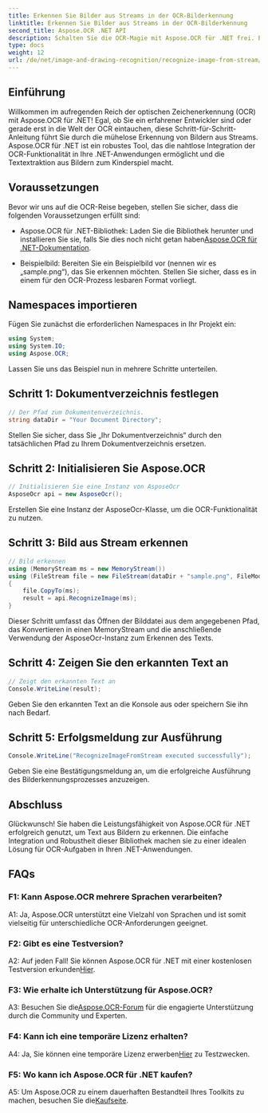 ```yaml
---
title: Erkennen Sie Bilder aus Streams in der OCR-Bilderkennung
linktitle: Erkennen Sie Bilder aus Streams in der OCR-Bilderkennung
second_title: Aspose.OCR .NET API
description: Schalten Sie die OCR-Magie mit Aspose.OCR für .NET frei. Extrahieren Sie mühelos Text aus Bildern. Sehen Sie sich das Tutorial an, um eine Schritt-für-Schritt-Anleitung zu erhalten.
type: docs
weight: 12
url: /de/net/image-and-drawing-recognition/recognize-image-from-stream/
---
```

## Einführung

Willkommen im aufregenden Reich der optischen Zeichenerkennung (OCR) mit Aspose.OCR für .NET! Egal, ob Sie ein erfahrener Entwickler sind oder gerade erst in die Welt der OCR eintauchen, diese Schritt-für-Schritt-Anleitung führt Sie durch die mühelose Erkennung von Bildern aus Streams. Aspose.OCR für .NET ist ein robustes Tool, das die nahtlose Integration der OCR-Funktionalität in Ihre .NET-Anwendungen ermöglicht und die Textextraktion aus Bildern zum Kinderspiel macht.

## Voraussetzungen

Bevor wir uns auf die OCR-Reise begeben, stellen Sie sicher, dass die folgenden Voraussetzungen erfüllt sind:

-  Aspose.OCR für .NET-Bibliothek: Laden Sie die Bibliothek herunter und installieren Sie sie, falls Sie dies noch nicht getan haben[Aspose.OCR für .NET-Dokumentation](https://reference.aspose.com/ocr/net/).

- Beispielbild: Bereiten Sie ein Beispielbild vor (nennen wir es „sample.png“), das Sie erkennen möchten. Stellen Sie sicher, dass es in einem für den OCR-Prozess lesbaren Format vorliegt.

## Namespaces importieren

Fügen Sie zunächst die erforderlichen Namespaces in Ihr Projekt ein:

```csharp
using System;
using System.IO;
using Aspose.OCR;
```

Lassen Sie uns das Beispiel nun in mehrere Schritte unterteilen.

## Schritt 1: Dokumentverzeichnis festlegen

```csharp
// Der Pfad zum Dokumentenverzeichnis.
string dataDir = "Your Document Directory";
```

Stellen Sie sicher, dass Sie „Ihr Dokumentverzeichnis“ durch den tatsächlichen Pfad zu Ihrem Dokumentverzeichnis ersetzen.

## Schritt 2: Initialisieren Sie Aspose.OCR

```csharp
// Initialisieren Sie eine Instanz von AsposeOcr
AsposeOcr api = new AsposeOcr();
```

Erstellen Sie eine Instanz der AsposeOcr-Klasse, um die OCR-Funktionalität zu nutzen.

## Schritt 3: Bild aus Stream erkennen

```csharp
// Bild erkennen
using (MemoryStream ms = new MemoryStream())
using (FileStream file = new FileStream(dataDir + "sample.png", FileMode.Open, FileAccess.Read))
{
    file.CopyTo(ms);
    result = api.RecognizeImage(ms);
}
```

Dieser Schritt umfasst das Öffnen der Bilddatei aus dem angegebenen Pfad, das Konvertieren in einen MemoryStream und die anschließende Verwendung der AsposeOcr-Instanz zum Erkennen des Texts.

## Schritt 4: Zeigen Sie den erkannten Text an

```csharp
// Zeigt den erkannten Text an
Console.WriteLine(result);
```

Geben Sie den erkannten Text an die Konsole aus oder speichern Sie ihn nach Bedarf.

## Schritt 5: Erfolgsmeldung zur Ausführung

```csharp
Console.WriteLine("RecognizeImageFromStream executed successfully");
```

Geben Sie eine Bestätigungsmeldung an, um die erfolgreiche Ausführung des Bilderkennungsprozesses anzuzeigen.

## Abschluss

Glückwunsch! Sie haben die Leistungsfähigkeit von Aspose.OCR für .NET erfolgreich genutzt, um Text aus Bildern zu erkennen. Die einfache Integration und Robustheit dieser Bibliothek machen sie zu einer idealen Lösung für OCR-Aufgaben in Ihren .NET-Anwendungen.

## FAQs

### F1: Kann Aspose.OCR mehrere Sprachen verarbeiten?

A1: Ja, Aspose.OCR unterstützt eine Vielzahl von Sprachen und ist somit vielseitig für unterschiedliche OCR-Anforderungen geeignet.

### F2: Gibt es eine Testversion?

 A2: Auf jeden Fall! Sie können Aspose.OCR für .NET mit einer kostenlosen Testversion erkunden[Hier](https://releases.aspose.com/).

### F3: Wie erhalte ich Unterstützung für Aspose.OCR?

 A3: Besuchen Sie die[Aspose.OCR-Forum](https://forum.aspose.com/c/ocr/16) für die engagierte Unterstützung durch die Community und Experten.

### F4: Kann ich eine temporäre Lizenz erhalten?

 A4: Ja, Sie können eine temporäre Lizenz erwerben[Hier](https://purchase.aspose.com/temporary-license/) zu Testzwecken.

### F5: Wo kann ich Aspose.OCR für .NET kaufen?

 A5: Um Aspose.OCR zu einem dauerhaften Bestandteil Ihres Toolkits zu machen, besuchen Sie die[Kaufseite](https://purchase.aspose.com/buy).